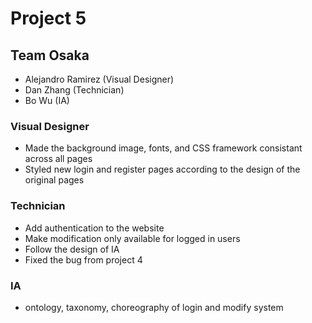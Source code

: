 # Project 5

## Team Osaka

- Alejandro Ramirez (Visual Designer)
- Dan Zhang (Technician)
- Bo Wu (IA)

### Visual Designer

- Made the background image, fonts, and CSS framework consistant across all pages
- Styled new login and register pages according to the design of the original pages

### Technician

- Add authentication to the website
- Make modification only available for logged in users
- Follow the design of IA
- Fixed the bug from project 4

### IA

- ontology, taxonomy, choreography of login and modify system
